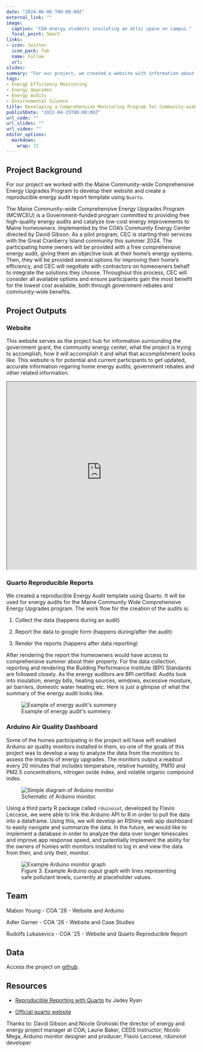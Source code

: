 ```yaml
---
date: "2024-06-06 T00:00:00Z"
external_link: ""
image:
  caption: "COA energy students insulating an attic space on campus."
  focal_point: Smart
links:
- icon: twitter
  icon_pack: fab
  name: Follow
  url: 
slides: 
summary: "For our project, we created a website with information about the energy upgrade program and energy upgrade case studies, visualized air-quality monitoring data from the arduinos, and developed a reproducible energy audit template"
tags:
- Energy Efficiency Monitoring
- Energy Upgrades
- Energy Audits
- Environmental Science
title: Developing a Comprehensive Monitoring Program for Community-wide Energy Efficiency Upgrades
publishDate: "2022-04-25T00:00:00Z"
url_code: ""
url_slides: ""
url_video: ""
editor_options: 
  markdown: 
    wrap: 72
---
```


## Project Background

For our project we worked with the Maine Community-wide Comprehensive Energy
Upgrades Program to develop their website and create a
reproducible energy audit report template using `Quarto`.

The Maine Community-wide Comprehensive Energy Upgrades Program (MCWCEU) is a Government-funded program committed to providing free
high-quality energy audits and catalyze low-cost energy improvements to
Maine homeowners. Implemented by the COA’s Community Energy Center
directed by David Gibson. As a pilot program, CEC is starting their
services with the Great Cranberry Island community this summer 2024. The
participating home owners will be provided with a free comprehensive
energy audit, giving them an objective look at their home’s energy
systems. Then, they will be provided several options for improving their
home’s efficiency, and CEC will negotiate with contractors on homeowners
behalf to integrate the solutions they choose. Throughout this process,
CEC will consider all available options and ensure participants gain the
most benefit for the lowest cost available, both through government
rebates and community-wide benefits.

## Project Outputs

### Website

This website serves as the project hub for information surrounding the
government grant, the community energy center, what the project is
trying to accomplish, how it will accomplish it and what that
accomplishment looks like. This website is for potential and current
participants to get updated, accurate information regaring home energy
audits, government rebates and other related information.

<iframe src="https://coa-energy-upgrade-project.netlify.app" width="100%" height="500" title="COA Energy Project Website">

</iframe>

### Quarto Reproducible Reports

We created a reproducible Energy Audit template using Quarto. It will be used for
energy audits for the Maine Community Wide Comprehensive Energy Upgrades
program. The work flow for the creation of the audits is:

1.  Collect the data (happens during an audit)

2.  Report the data to google form (happens during/after the audit)

3.  Render the reports (happens after data reporting)

After rendering the report the homeowners would have access to comprehensive summer
about their property. For the data collection, reporting and rendering
the Building Performance Institute (BPI) Standards are followed closely.
As the energy auditors are BPI certified. Audits look into insulation,
energy bills, heating sources, windows, excessive moisture, air
barriers, domestic water heating etc. Here is just a glimpse of what the
summary of the energy audit looks like.

<figure>

<img src="/img/energy_audit_summery.png" alt="Example of energy audit&apos;s summery"/>

<figcaption>Example of energy audit's summery.</figcaption>

</figure>

### Arduino Air Quality Dashboard

Some of the homes participating in the project will have wifi enabled
Arduino air quality monitors installed in them, so one of the goals of
this project was to develop a way to analyze the data from the monitors
to assess the impacts of energy upgrades. The monitors output a readout
every 20 minutes that includes temperature, relative humidity, PM10 and
PM2.5 concentrations, nitrogen oxide index, and volatile organic
compound index.

<figure>

<img src="/img/monitor_schema.png" alt="Simple diagram of Arduino monitor"/>

<figcaption>Schematic of Arduino monitor.</figcaption>

</figure>

Using a third party R package called `rduinoiot`, developed by Flavio
Leccese, we were able to link the Arduino API to R in order to pull the
data into a dataframe. Using this, we will develop an RShiny web app
dashboard to easily navigate and summarize the data. In the future, we
would like to implement a database in order to analyze the data over
longer timescales and improve app response speed, and potentially
implement the ability for the owners of homes with monitors installed to
log in and view the data from their, and only their, monitor.

<figure>

<img src="/img/arduino_graph_ex.png" alt="Example Arduino monitor graph"/>

<figcaption>Figure 3. Example Arduino ouput graph with lines
representing safe pollutant levels, currently at placeholder
values.</figcaption>

</figure>

## Team

Mabon Young - COA '26 - Website and Arduino

Adler Garner - COA '26 - Website and Case Studies

Rudolfs Lukasevics - COA '25 - Website and Quarto Reproducible Report

## Data

Access the project on
[github](https://github.com/LaurieLBaker/CEDS-Energy).

## Resources

-   [Reproducible Reporting with
    Quarto](https://jadeyryan.quarto.pub/ceds-quarto-workshop/) by Jadey
    Ryan

-   [Official quarto website](https://quarto.org/)

Thanks to: David Gibson and Nicole Grohoski the director of energy and
energy project manager at COA; Laurie Baker, CEDS Instructor; Nicolo
Mega, Arduino monitor designer and producer; Flavio Leccese, rduinoiot
developer
